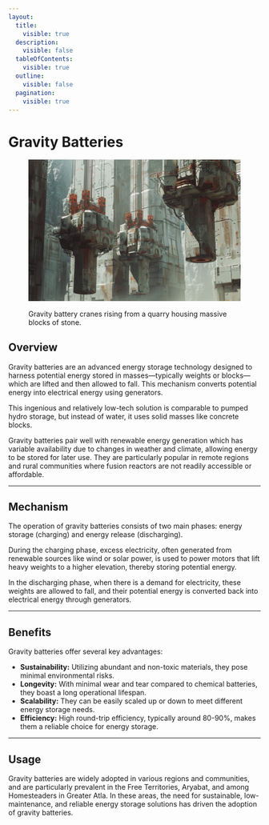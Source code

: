 ```yaml
---
layout:
  title:
    visible: true
  description:
    visible: false
  tableOfContents:
    visible: true
  outline:
    visible: false
  pagination:
    visible: true
---
```


# Gravity Batteries

<figure><img src="../../.gitbook/assets/gravitybatteries-9843.png" alt=""><figcaption><p>Gravity battery cranes rising from a quarry housing massive blocks of stone.</p></figcaption></figure>

## Overview

Gravity batteries are an advanced energy storage technology designed to harness potential energy stored in masses—typically weights or blocks—which are lifted and then allowed to fall. This mechanism converts potential energy into electrical energy using generators.

This ingenious and relatively low-tech solution is comparable to pumped hydro storage, but instead of water, it uses solid masses like concrete blocks.

Gravity batteries pair well with renewable energy generation which has variable availability due to changes in weather and climate, allowing energy to be stored for later use. They are particularly popular in remote regions and rural communities where fusion reactors are not readily accessible or affordable.

***

## Mechanism

The operation of gravity batteries consists of two main phases: energy storage (charging) and energy release (discharging).

During the charging phase, excess electricity, often generated from renewable sources like wind or solar power, is used to power motors that lift heavy weights to a higher elevation, thereby storing potential energy.

In the discharging phase, when there is a demand for electricity, these weights are allowed to fall, and their potential energy is converted back into electrical energy through generators.

***

## Benefits

Gravity batteries offer several key advantages:

* **Sustainability:** Utilizing abundant and non-toxic materials, they pose minimal environmental risks.
* **Longevity:** With minimal wear and tear compared to chemical batteries, they boast a long operational lifespan.
* **Scalability:** They can be easily scaled up or down to meet different energy storage needs.
* **Efficiency:** High round-trip efficiency, typically around 80-90%, makes them a reliable choice for energy storage.&#x20;

***

## Usage

Gravity batteries are widely adopted in various regions and communities, and are particularly prevalent in the Free Territories, Aryabat, and among Homesteaders in Greater Atla. In these areas, the need for sustainable, low-maintenance, and reliable energy storage solutions has driven the adoption of gravity batteries.
